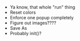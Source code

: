 - Ya know, that whole "run" thing
- Reset colors
- Enforce one popup completely
- Figure out images????
- Save As
- Probably init()?
